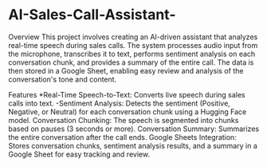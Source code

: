 # AI-Sales-Call-Assistant-
Overview
This project involves creating an AI-driven assistant that analyzes real-time speech during sales calls. The system processes audio input from the microphone, transcribes it to text, performs sentiment analysis on each conversation chunk, and provides a summary of the entire call. The data is then stored in a Google Sheet, enabling easy review and analysis of the conversation's tone and content.

Features
*Real-Time Speech-to-Text: Converts live speech during sales calls into text.
-Sentiment Analysis: Detects the sentiment (Positive, Negative, or Neutral) for each conversation chunk using a Hugging Face model.
Conversation Chunking: The speech is segmented into chunks based on pauses (3 seconds or more).
Conversation Summary: Summarizes the entire conversation after the call ends.
Google Sheets Integration: Stores conversation chunks, sentiment analysis results, and a summary in a Google Sheet for easy tracking and review.

